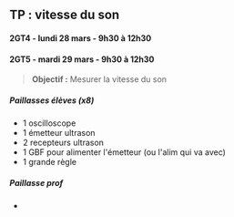 ## TP : vitesse du son
#### 2GT4 - lundi 28 mars - 9h30 à 12h30
#### 2GT5 - mardi 29 mars - 9h30 à 12h30

>**Objectif :** Mesurer la vitesse du son

##### Paillasses élèves (x8)

* 1 oscilloscope
* 1 émetteur ultrason
* 2 recepteurs ultrason
* 1 GBF pour alimenter l'émetteur (ou l'alim qui va avec)
* 1 grande règle

##### Paillasse prof

* 
